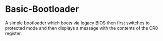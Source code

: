 # Basic-Bootloader
A simple bootloader which boots via legacy BIOS then first switches to protected mode and then displays a message with the contents of the CR0 register.
